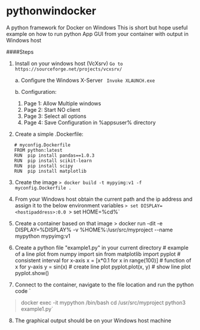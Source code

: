 # pythonwindocker
A python framework for Docker on Windows
This is short but hope useful example on how to run python App GUI from your container with output in Windows host

####Steps
1. Install on your windows host (VcXsrv)
   `Go to https://sourceforge.net/projects/vcxsrv/`

   a. Configure the Windows X-Server
      ` Invoke XLAUNCH.exe`

   b. Configuration:
      1. Page 1: Allow Multiple windows
      2. Page 2: Start NO client
      3. Page 3: Select all options
      4. Page 4: Save Configuration in %appsuser% directory

2. Create a simple .Dockerfile:
```
   # myconfig.Dockerfile
   FROM python:latest
   RUN  pip install pandas==1.0.3
   RUN  pip install scikit-learn
   RUN  pip install scipy
   RUN  pip install matplotlib
```

3. Create the image
   `> docker build -t mypyimg:v1 -f myconfig.Dockerfile . ` 

4. From your Windows host obtain the current path and the ip address and assign it to the below environment variables
   `> set DISPLAY=<hostipaddress>:0.0
    `> set HOME=%cd%`
  
5. Create a container based on that image
         > docker run -dit -e DISPLAY=%DISPLAY% -v %HOME%:/usr/src/myproject --name mypython mypyimg:v1

6. Create a python file "example1.py" in your current directory
         # example of a line plot
         from numpy import sin
         from matplotlib import pyplot
         # consistent interval for x-axis
         x = [x*0.1 for x in range(100)]
         # function of x for y-axis
         y = sin(x)
         # create line plot
         pyplot.plot(x, y)
         # show line plot
         pyplot.show()

7. Connect to the container, navigate to the file location and run the python code
`
> docker exec -it mypython /bin/bash
> cd /usr/src/myproject
> python3 example1.py`

8. The graphical output should be on your Windows host machine
